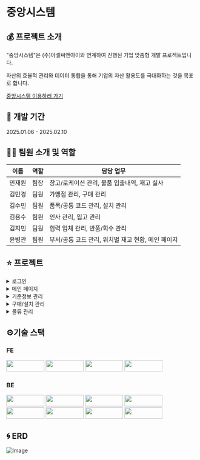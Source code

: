 # 중앙시스템

## 💰 프로젝트 소개
"중앙시스템"은 (주)아셀씨앤아이와 연계하여 진행된 기업 맞춤형 개발 프로젝트입니다. 

자산의 효율적 관리와 데이터 통합을 통해 기업의 자산 활용도를 극대화하는 것을 목표로 합니다.

[중앙시스템 이용하러 가기](http://15.164.103.60:8080/login/)

## 📆 개발 기간
2025.01.06 - 2025.02.10

## 👩‍💻 팀원 소개 및 역할
| 이름     | 역할          | 담당 업무                                  |
|----------|---------------|-------------------------------------------|
| 민재원 | 팀장 | 창고/로케이션 관리, 물품 입출내역, 재고 실사 |
| 김민경 | 팀원 | 가맹점 관리, 구매 관리 |
| 김수민 | 팀원 | 품목/공통 코드 관리, 설치 관리 |
| 김용수 | 팀원 | 인사 관리, 입고 관리 |
| 김지민 | 팀원 | 협력 업체 관리, 반품/회수 관리 |
| 윤병관 | 팀원 | 부서/공통 코드 관리, 위치별 재고 현황, 메인 페이지 |

## ⭐ 프로젝트
<details>
  <summary>로그인</summary>
  <img src="https://github.com/user-attachments/assets/83844797-4643-474b-8d3f-7218585d28dc" width="1750">
</details>
<details>
  <summary>메인 페이지</summary>
</details>
<details>
  <summary>기준정보 관리</summary>
</details>
<details>
  <summary>구매/설치 관리</summary>
</details>
<details>
  <summary>물류 관리</summary>
</details>

## ⚙기술 스택 
### FE
<img src="https://img.shields.io/badge/JavaScript-F7DF1E?style=flat-square&logo=JavaScript&logoColor=black" width="100" height="30"/>  <img src="https://img.shields.io/badge/Node.js-5FA04E?style=flat-square&logo=Node.js&logoColor=white" width="100" height="30"/>
<img src="https://img.shields.io/badge/React-61DAFB?style=flat-square&logo=React&logoColor=white" width="100" height="30"/> <img src="https://img.shields.io/badge/Chakra%20UI-319795?style=flat-square&logo=Chakra%20UI&logoColor=white" width="100" height="30"/>

### BE
<img src="https://img.shields.io/badge/Java-007396?style=flat-square&logo=Java&logoColor=white" style="width: 100px; height: 30px; object-fit: contain;" /> <img src="https://img.shields.io/badge/Spring%20Boot-6DB33F?style=flat-square&logo=Spring%20Boot&logoColor=white" style="width: 100px; height: 30px; object-fit: contain;" /> 
<img src="https://img.shields.io/badge/Lombok-A61F22?style=flat-square&logo=Lombok&logoColor=white" width="100" height="30"/> <img src="https://img.shields.io/badge/MyBatis-8A2D39?style=flat-square&logo=MyBatis&logoColor=white" style="width: 100px; height: 30px; object-fit: contain;" /> 
<img src="https://img.shields.io/badge/MariaDB-003B57?style=flat-square&logo=MariaDB&logoColor=white" style="width: 100px; height: 30px; object-fit: contain;" /> <img src="https://img.shields.io/badge/AWS-232F3E?style=flat-square&logo=Amazon%20AWS&logoColor=white" style="width: 100px; height: 30px; object-fit: contain;" /> 
<img src="https://img.shields.io/badge/AWS%20EC2-FF9900?style=flat-square&logo=Amazon%20EC2&logoColor=white" style="width: 100px; height: 30px; object-fit: contain;" /> <img src="https://img.shields.io/badge/Docker-2496ED?style=flat-square&logo=Docker&logoColor=white" width="100" height="30"/>  

## 🌀 ERD
![Image](https://github.com/user-attachments/assets/0758d2c0-6639-41a2-bace-9f2a76e30423)
